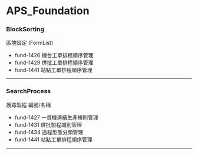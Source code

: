 # APS_Foundation

### BlockSorting
區塊設定 (FormList)

* fund-1426 機台工單排程順序管理
* fund-1429 併批工單排程順序管理
* fund-1441 站點工單排程順序管理

---

### SearchProcess
搜尋製程 編號/名稱

* fund-1427 一貫機連續生產規則管理
* fund-1431 併批製程識別管理
* fund-1434 途程型態分類管理
* fund-1441 站點工單排程順序管理

---
